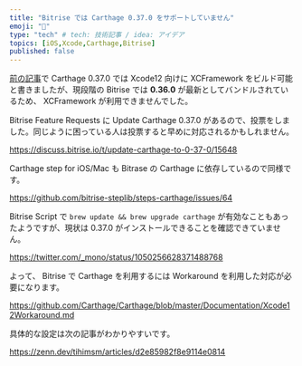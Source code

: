 ```yaml
---
title: "Bitrise では Carthage 0.37.0 をサポートしていません"
emoji: "🔨"
type: "tech" # tech: 技術記事 / idea: アイデア
topics: [iOS,Xcode,Carthage,Bitrise]
published: false
---
```


[前の記事](https://zenn.dev/ykws/articles/carthage-meet-xcode-12)で Carthage 0.37.0 では Xcode12 向けに XCFramework をビルド可能と書きましたが、現段階の Bitrise では **0.36.0** が最新としてバンドルされているため、 XCFramework が利用できませんでした。

Bitrise Feature Requests に Update Carthage 0.37.0 があるので、投票をしました。同じように困っている人は投票すると早めに対応されるかもしれません。

https://discuss.bitrise.io/t/update-carthage-to-0-37-0/15648

Carthage step for iOS/Mac も Bitrase の Carthage に依存しているので同様です。

https://github.com/bitrise-steplib/steps-carthage/issues/64

Bitrise Script で `brew update && brew upgrade carthage` が有効なこともあったようですが、現状は 0.37.0 がインストールできることを確認できていません。

https://twitter.com/_mono/status/1050256628371488768

よって、 Bitrise で Carthage を利用するには Workaround を利用した対応が必要になります。

https://github.com/Carthage/Carthage/blob/master/Documentation/Xcode12Workaround.md

具体的な設定は次の記事がわかりやすいです。

https://zenn.dev/tihimsm/articles/d2e85982f8e9114e0814
